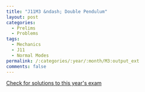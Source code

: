 ```yaml
---
title: "J11M3 &ndash; Double Pendulum"
layout: post
categories:
  - Prelims
  - Problems
tags:
  - Mechanics
  - J11
  - Normal Modes
permalink: /:categories/:year/:month/M3:output_ext
comments: false
---
```

<object data="2011J3M.pdf" type="application/pdf" width="100%" height="500"></object>
<div class="message"><a href='https://princetonprelim.com/prelim/26/'>Check for solutions to this year's exam</a></div>